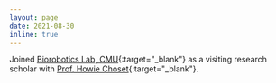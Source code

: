 ```yaml
---
layout: page
date: 2021-08-30
inline: true
---
```


Joined [Biorobotics Lab, CMU](http://biorobotics.ri.cmu.edu/){:target="\_blank"} as a visiting research scholar with [Prof. Howie Choset](https://www.cs.cmu.edu/~./choset/){:target="\_blank"}.